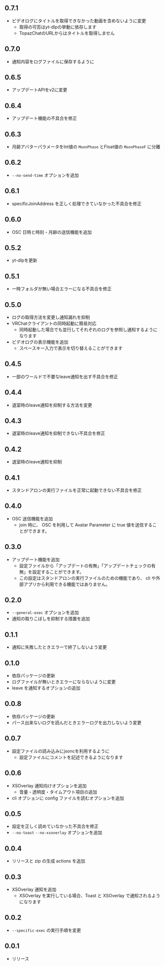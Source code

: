 ## 0.7.1
- ビデオログにタイトルを取得できなかった動画を含めないように変更
  - 取得の可否はyt-dlpの挙動に依存します
  - TopazChatのURLからはタイトルを取得しません

## 0.7.0
- 通知内容をログファイルに保存するように

## 0.6.5
- アップデートAPIをv2に変更

## 0.6.4
- アップデート機能の不具合を修正

## 0.6.3
- 月齢アバターパラメータをInt値の `MoonPhase` とFloat値の `MoonPhaseF` に分離

## 0.6.2
- `--no-send-time` オプションを追加

## 0.6.1
- specificJoinAddress を正しく処理できていなかった不具合を修正

## 0.6.0
- OSC 日時と時刻・月齢の送信機能を追加

## 0.5.2
- yt-dlpを更新

## 0.5.1
- 一時フォルダが無い場合エラーになる不具合を修正

## 0.5.0
- ログの取得方法を変更し通知漏れを抑制
- VRChatクライアントの同時起動に簡易対応
  - 同時起動した場合でも並行してそれぞれのログを参照し通知するようになります
- ビデオログの表示機能を追加
  - スペースキー入力で表示を切り替えることができます

## 0.4.5
- 一部のワールドで不要なleave通知を出す不具合を修正

## 0.4.4
- 退室時のleave通知を抑制する方法を変更

## 0.4.3
- 退室時のleave通知を抑制できない不具合を修正

## 0.4.2
- 退室時のleave通知を抑制

## 0.4.1
- スタンドアロンの実行ファイルを正常に起動できない不具合を修正

## 0.4.0
- OSC 送信機能を追加
  - join 時に、 OSC を利用して Avatar Parameter に true 値を送信することができます。

## 0.3.0
- アップデート機能を追加
  - 設定ファイルから「アップデートの有無」「アップデートチェックの有無」を設定することができます。
  - この設定はスタンドアロンの実行ファイルのための機能であり、 cli や外部アプリから利用できる機能ではありません。

## 0.2.0
- `--general-exec` オプションを追加
- 通知の取りこぼしを抑制する措置を追加

## 0.1.1
- 通知に失敗したときエラーで終了しないよう変更

## 0.1.0
- 依存パッケージの更新
- ログファイルが無いときエラーにならないように変更
- leave を通知するオプションの追加

## 0.0.8
- 依存パッケージの更新
- パース出来ないログを読んだときエラーログを出力しないよう変更

## 0.0.7
- 設定ファイルの読み込みにjsoncを利用するように
  - 設定ファイルにコメントを記述できるようになります

## 0.0.6
- XSOverlay 通知向けオプションを追加
  - 音量・透明度・タイムアウト項目の追加
- cli オプションに config ファイルを読むオプションを追加

## 0.0.5
- 設定を正しく読めていなかった不具合を修正
- `--no-toast` `--no-xsoverlay` オプションを追加

## 0.0.4
- リリースと zip の生成 actions を追加

## 0.0.3
- XSOverlay 通知を追加
  - XSOverlay を実行している場合、Toast と XSOverlay で通知されるようになります

## 0.0.2
- `--specific-exec` の実行手順を変更

## 0.0.1
- リリース
